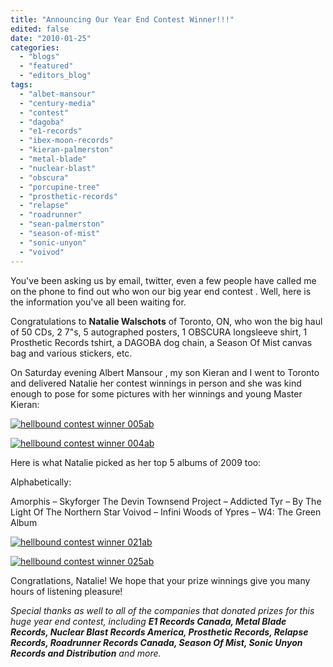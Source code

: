 ```yaml
---
title: "Announcing Our Year End Contest Winner!!!"
edited: false
date: "2010-01-25"
categories:
  - "blogs"
  - "featured"
  - "editors_blog"
tags:
  - "albet-mansour"
  - "century-media"
  - "contest"
  - "dagoba"
  - "e1-records"
  - "ibex-moon-records"
  - "kieran-palmerston"
  - "metal-blade"
  - "nuclear-blast"
  - "obscura"
  - "porcupine-tree"
  - "prosthetic-records"
  - "relapse"
  - "roadrunner"
  - "sean-palmerston"
  - "season-of-mist"
  - "sonic-unyon"
  - "voivod"
---
```


You've been asking us by email, twitter, even a few people have called me on the phone to find out who won our big year end contest . Well, here is the information you've all been waiting for.

Congratulations to **Natalie Walschots** of Toronto, ON, who won the big haul of 50 CDs, 2 7"s, 5 autographed posters, 1 OBSCURA longsleeve shirt, 1 Prosthetic Records tshirt, a DAGOBA dog chain, a Season Of Mist canvas bag and various stickers, etc.

On Saturday evening Albert Mansour , my son Kieran and I went to Toronto and delivered Natalie her contest winnings in person and she was kind enough to pose for some pictures with her winnings and young Master Kieran:

[![hellbound contest winner 005ab](http://www.hellbound.ca/wp-content/uploads/2010/01/hellbound-contest-winner-005ab.jpg "hellbound contest winner 005ab")](http://www.hellbound.ca/wp-content/uploads/2010/01/hellbound-contest-winner-005ab.jpg)

[![hellbound contest winner 004ab](http://www.hellbound.ca/wp-content/uploads/2010/01/hellbound-contest-winner-004ab.jpg "hellbound contest winner 004ab")](http://www.hellbound.ca/wp-content/uploads/2010/01/hellbound-contest-winner-004ab.jpg)

Here is what Natalie picked as her top 5 albums of 2009 too:

Alphabetically:

Amorphis – Skyforger The Devin Townsend Project – Addicted Tyr – By The Light Of The Northern Star Voivod – Infini Woods of Ypres – W4: The Green Album

[![hellbound contest winner 021ab](http://www.hellbound.ca/wp-content/uploads/2010/01/hellbound-contest-winner-021ab.jpg "hellbound contest winner 021ab")](http://www.hellbound.ca/wp-content/uploads/2010/01/hellbound-contest-winner-021ab.jpg)

[![hellbound contest winner 025ab](http://www.hellbound.ca/wp-content/uploads/2010/01/hellbound-contest-winner-025ab.jpg "hellbound contest winner 025ab")](http://www.hellbound.ca/wp-content/uploads/2010/01/hellbound-contest-winner-025ab.jpg)

Congratlations, Natalie! We hope that your prize winnings give you many hours of listening pleasure!

_Special thanks as well to all of the companies that donated prizes for this huge year end contest, including **E1 Records Canada, Metal Blade Records, Nuclear Blast Records America, Prosthetic Records, Relapse Records, Roadrunner Records Canada, Season Of Mist, Sonic Unyon Records and Distribution** and more._
